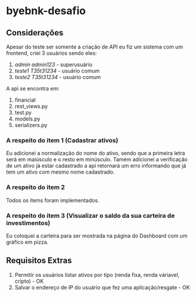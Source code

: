 # byebnk-desafio

## Considerações

Apesar do teste ser somente a criação de API eu fiz um sistema com um frontend, criei 3 usuários sendo eles:

1. *admin* *admin123* - superusuário
2. *teste1* *T35t31234* - usuário comum
3. *teste2* *T35t31234* - usuário comum

A api se encontra em:

1. financial
2. rest_views.py
3. test.py
4. models.py
5. serializers.py

### A respeito do item 1 (Cadastrar ativos)

Eu adicionei a normalização do nome do ativo, sendo que a primeira letra será em maiúsculo e o resto em minúsculo. Tamém adicionei a verificação de um ativo já estar cadastrado a api retornará um erro informando que já tem um ativo com mesmo nome cadastrado.

### A respeito do item 2

Todos os items foram implementados.

### A respeito do item 3 (Visualizar o saldo da sua carteira de investimentos) 

Eu coloquei a carteira para ser mostrada na página do Dashboard com um gráfico em pizza.

## Requisitos Extras

1. Permitir os usuários listar ativos por tipo (renda fixa, renda váriavel, cripto) - OK
2. Salvar o endereço de IP do usuário que fez uma aplicação/resgate - OK


